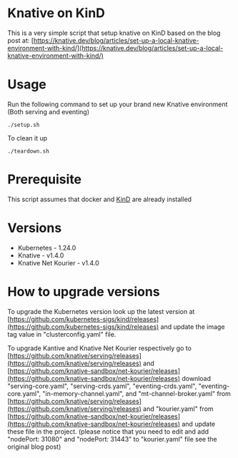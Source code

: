 # Knative on KinD
This is a very simple script that setup knative on KinD based on the blog post at: 
[https://knative.dev/blog/articles/set-up-a-local-knative-environment-with-kind/](https://knative.dev/blog/articles/set-up-a-local-knative-environment-with-kind/)

# Usage
Run the following command to set up your brand new Knative environment (Both serving and eventing)
```shell
./setup.sh
```
To clean it up
```shell
./teardown.sh
```

# Prerequisite
This script assumes that docker and [KinD](https://kind.sigs.k8s.io/docs/user/quick-start#installation) are already installed

# Versions
* Kubernetes - 1.24.0
* Knative - v1.4.0
* Knative Net Kourier - v1.4.0

# How to upgrade versions
To upgrade the Kubernetes version look up the latest version at [https://github.com/kubernetes-sigs/kind/releases](https://github.com/kubernetes-sigs/kind/releases) 
and update the image tag value in "clusterconfig.yaml" file.

To upgrade Kantive and Knative Net Kourier respectively go to [https://github.com/knative/serving/releases](https://github.com/knative/serving/releases) 
and [https://github.com/knative-sandbox/net-kourier/releases](https://github.com/knative-sandbox/net-kourier/releases)
download "serving-core.yaml", "serving-crds.yaml", "eventing-crds.yaml", "eventing-core.yaml", "in-memory-channel.yaml", and "mt-channel-broker.yaml" from [https://github.com/knative/serving/releases](https://github.com/knative/serving/releases) 
and "kourier.yaml" from  [https://github.com/knative-sandbox/net-kourier/releases](https://github.com/knative-sandbox/net-kourier/releases)
and update these file in the project. 
(please notice that you need to edit and add "nodePort: 31080" and "nodePort: 31443" to "kourier.yaml" file see the original blog post)


